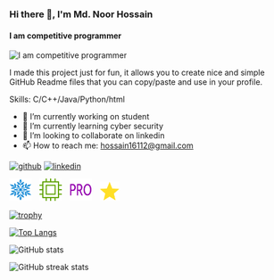 ### Hi there 👋, I'm Md. Noor Hossain
#### I am competitive programmer
![I am competitive programmer](https://avatars.githubusercontent.com/u/162303717?v=4)

I made this project just for fun, it allows you to create nice and simple GitHub Readme files that you can copy/paste and use in your profile.

Skills: C/C++/Java/Python/html

- 🔭 I’m currently working on student 
- 🌱 I’m currently learning cyber security 
- 👯 I’m looking to collaborate on linkedin 
- 📫 How to reach me: hossain16112@gmail.com 


[<img src='https://cdn.jsdelivr.net/npm/simple-icons@3.0.1/icons/github.svg' alt='github' height='40'>](https://github.com/noor-hossain13)  [<img src='https://cdn.jsdelivr.net/npm/simple-icons@3.0.1/icons/linkedin.svg' alt='linkedin' height='40'>](https://www.linkedin.com/in/md-noor-hossain/)  

<a href='https://archiveprogram.github.com/'><img src='https://raw.githubusercontent.com/acervenky/animated-github-badges/master/assets/acbadge.gif' width='40' height='40'></a> <a href='https://docs.github.com/en/developers'><img src='https://raw.githubusercontent.com/acervenky/animated-github-badges/master/assets/devbadge.gif' width='40' height='40'></a> <a href='https://github.com/pricing'><img src='https://raw.githubusercontent.com/acervenky/animated-github-badges/master/assets/pro.gif' width='40' height='40'></a> <a href='https://stars.github.com/'><img src='https://raw.githubusercontent.com/acervenky/animated-github-badges/master/assets/starbadge.gif' width='35' height='35'></a> 

[![trophy](https://github-profile-trophy.vercel.app/?username=noor-hossain13)](https://github.com/ryo-ma/github-profile-trophy)

[![Top Langs](https://github-readme-stats.vercel.app/api/top-langs/?username=noor-hossain13)](https://github.com/anuraghazra/github-readme-stats)

![GitHub stats](https://github-readme-stats.vercel.app/api?username=noor-hossain13&show_icons=true)  

![GitHub streak stats](https://streak-stats.demolab.com/?user=noor-hossain13)  


